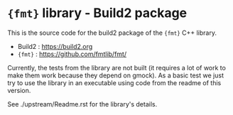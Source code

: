 `{fmt}` library - Build2 package
================================

This is the source code for the build2 package of the `{fmt}` C++ library.

 - Build2 : https://build2.org
 - `{fmt}` : https://github.com/fmtlib/fmt/

Currently, the tests from the library are not built (it requires a lot of work to make them work because they depend on gmock).
As a basic test we just try to use the library in an executable using code from the readme of this version.

See ./upstream/Readme.rst for the library's details.
